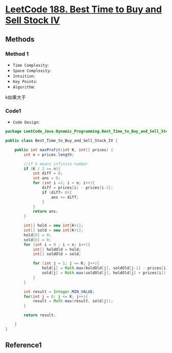 # [LeetCode 188. Best Time to Buy and Sell Stock IV](https://leetcode-cn.com/problems/best-time-to-buy-and-sell-stock-iv/)

## Methods

### Method 1

* `Time Complexity`:
* `Space Complexity`:
* `Intuition`:
* `Key Points`:
* `Algorithm`:

k如果大于

### Code1

* `Code Design`:

```java
package LeetCode_Java.Dynamic_Programming.Best_Time_to_Buy_and_Sell_Stock_IV;

public class Best_Time_to_Buy_and_Sell_Stock_IV {

    public int maxProfit(int K, int[] prices) {
        int n = prices.length;

        //if k means infinite number
        if (K / 2 >= n){
            int diff = 0;
            int ans = 0;
            for (int i =1; i < n; i++){
                diff = prices[i] - prices[i-1];
                if (diff> 0){
                    ans += diff;
                }
            }
            return ans;
        }

        int[] hold = new int[K+1];
        int[] sold = new int[K+1];
        hold[0] = 0;
        sold[0] = 0;
        for (int i = 0 ; i < n; i++){
            int[] holdOld = hold;
            int[] soldOld = sold;

            for (int j = 1; j <= K; j++){
                hold[j] = Math.max(holdOld[j], soldOld[j-1] - prices[i]);
                sold[j] = Math.max(soldOld[j], holdOld[j] + prices[i]);
            }
        }

        int result = Integer.MIN_VALUE;
        for(int j = 0; j <= K; j++){
            result = Math.max(result, sold[j]);
        }

        return result;

    }
}


```

## Reference1
